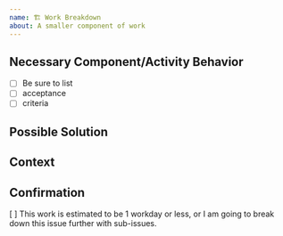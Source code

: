 ```yaml
---
name: 🏗️ Work Breakdown
about: A smaller component of work
---
```


<!--- Provide a general summary of the work required for the Title above -->

## Necessary Component/Activity Behavior
<!--- What behavior is required for this component to work properly -->
- [ ] Be sure to list
- [ ] acceptance
- [ ] criteria

## Possible Solution
<!--- Not obligatory, ideas how to implement this component -->

## Context
<!--- Any related items/integrations, or any concerns for this component -->

## Confirmation
[ ] This work is estimated to be 1 workday or less, or I am going to break down this issue further with sub-issues.